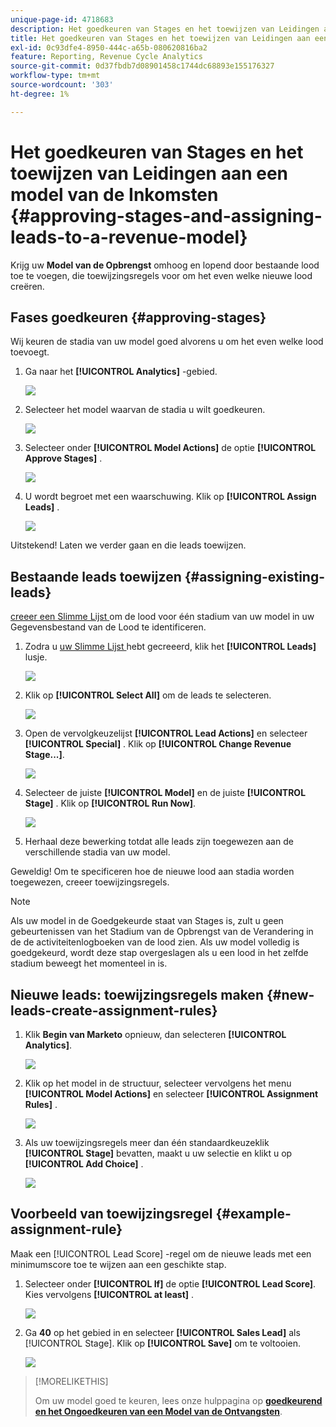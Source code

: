```yaml
---
unique-page-id: 4718683
description: Het goedkeuren van Stages en het toewijzen van Leidingen aan een Model van de Inkomsten - de Documenten van Marketo - de Documentatie van het Product
title: Het goedkeuren van Stages en het toewijzen van Leidingen aan een model van de Inkomsten
exl-id: 0c93dfe4-8950-444c-a65b-080620816ba2
feature: Reporting, Revenue Cycle Analytics
source-git-commit: 0d37fbdb7d08901458c1744dc68893e155176327
workflow-type: tm+mt
source-wordcount: '303'
ht-degree: 1%

---
```


# Het goedkeuren van Stages en het toewijzen van Leidingen aan een model van de Inkomsten {#approving-stages-and-assigning-leads-to-a-revenue-model}

Krijg uw **Model van de Opbrengst** omhoog en lopend door bestaande lood toe te voegen, die toewijzingsregels voor om het even welke nieuwe lood creëren.

## Fases goedkeuren {#approving-stages}

Wij keuren de stadia van uw model goed alvorens u om het even welke lood toevoegt.

1. Ga naar het **[!UICONTROL Analytics]** -gebied.

   ![](assets/image2015-4-28-17-3a8-3a8.png)

1. Selecteer het model waarvan de stadia u wilt goedkeuren.

   ![](assets/image2015-4-28-17-3a10-3a3.png)

1. Selecteer onder **[!UICONTROL Model Actions]** de optie **[!UICONTROL Approve Stages]** .

   ![](assets/image2015-4-28-17-3a12-3a37.png)

1. U wordt begroet met een waarschuwing. Klik op **[!UICONTROL Assign Leads]** .

   ![](assets/image2015-4-28-17-3a5-3a39.png)

Uitstekend! Laten we verder gaan en die leads toewijzen.

## Bestaande leads toewijzen {#assigning-existing-leads}

[ creeer een Slimme Lijst ](/help/marketo/product-docs/core-marketo-concepts/smart-lists-and-static-lists/creating-a-smart-list/create-a-smart-list.md) om de lood voor één stadium van uw model in uw Gegevensbestand van de Lood te identificeren.

1. Zodra u [ uw Slimme Lijst ](/help/marketo/product-docs/core-marketo-concepts/smart-lists-and-static-lists/creating-a-smart-list/create-a-smart-list.md) hebt gecreeerd, klik het **[!UICONTROL Leads]** lusje.

   ![](assets/image2015-4-29-11-3a37-3a30.png)

1. Klik op **[!UICONTROL Select All]** om de leads te selecteren.

   ![](assets/image2015-4-29-11-3a39-3a39.png)

1. Open de vervolgkeuzelijst **[!UICONTROL Lead Actions]** en selecteer **[!UICONTROL Special]** . Klik op **[!UICONTROL Change Revenue Stage...]**.

   ![](assets/image2015-4-29-11-3a40-3a38.png)

1. Selecteer de juiste **[!UICONTROL Model]** en de juiste **[!UICONTROL Stage]** . Klik op **[!UICONTROL Run Now]**.

   ![](assets/image2015-4-29-11-3a43-3a41.png)

1. Herhaal deze bewerking totdat alle leads zijn toegewezen aan de verschillende stadia van uw model.

Geweldig! Om te specificeren hoe de nieuwe lood aan stadia worden toegewezen, creeer toewijzingsregels.

>[!NOTE]
>
>Als uw model in de Goedgekeurde staat van Stages is, zult u geen gebeurtenissen van het Stadium van de Opbrengst van de Verandering in de de activiteitenlogboeken van de lood zien. Als uw model volledig is goedgekeurd, wordt deze stap overgeslagen als u een lood in het zelfde stadium beweegt het momenteel in is.

## Nieuwe leads: toewijzingsregels maken  {#new-leads-create-assignment-rules}

1. Klik **Begin van Marketo** opnieuw, dan selecteren **[!UICONTROL Analytics]**.

   ![](assets/image2015-4-28-17-3a8-3a8.png)

1. Klik op het model in de structuur, selecteer vervolgens het menu **[!UICONTROL Model Actions]** en selecteer **[!UICONTROL Assignment Rules]** .

   ![](assets/image2015-4-29-11-3a52-3a17.png)

1. Als uw toewijzingsregels meer dan één standaardkeuzeklik **[!UICONTROL Stage]** bevatten, maakt u uw selectie en klikt u op **[!UICONTROL Add Choice]** .

   ![](assets/image2015-4-29-12-3a5-3a46.png)

## Voorbeeld van toewijzingsregel {#example-assignment-rule}

Maak een [!UICONTROL Lead Score] -regel om de nieuwe leads met een minimumscore toe te wijzen aan een geschikte stap.

1. Selecteer onder **[!UICONTROL If]** de optie **[!UICONTROL Lead Score]**. Kies vervolgens **[!UICONTROL at least]** .

   ![](assets/image2015-4-29-13-3a27-3a8.png)

1. Ga **40** op het gebied in en selecteer **[!UICONTROL Sales Lead]** als [!UICONTROL Stage]. Klik op **[!UICONTROL Save]** om te voltooien.

   ![](assets/image2015-4-29-14-3a4-3a23.png)

>[!MORELIKETHIS]
>
>Om uw model goed te keuren, lees onze hulppagina op **[goedkeurend en het Ongoedkeuren van een Model van de Ontvangsten](/help/marketo/product-docs/reporting/revenue-cycle-analytics/revenue-cycle-models/approve-unapprove-a-revenue-model.md)**.
